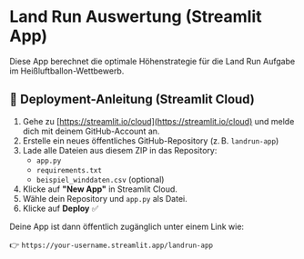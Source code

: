 
# Land Run Auswertung (Streamlit App)

Diese App berechnet die optimale Höhenstrategie für die Land Run Aufgabe im Heißluftballon-Wettbewerb.

## 🔧 Deployment-Anleitung (Streamlit Cloud)

1. Gehe zu [https://streamlit.io/cloud](https://streamlit.io/cloud) und melde dich mit deinem GitHub-Account an.
2. Erstelle ein neues öffentliches GitHub-Repository (z. B. `landrun-app`)
3. Lade alle Dateien aus diesem ZIP in das Repository:
   - `app.py`
   - `requirements.txt`
   - `beispiel_winddaten.csv` (optional)
4. Klicke auf **"New App"** in Streamlit Cloud.
5. Wähle dein Repository und `app.py` als Datei.
6. Klicke auf **Deploy** ✅

Deine App ist dann öffentlich zugänglich unter einem Link wie:

👉 `https://your-username.streamlit.app/landrun-app`
